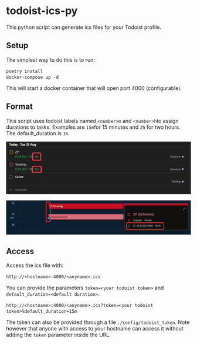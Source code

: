 # todoist-ics-py

This python script can generate ics files for your Todoist profile.

## Setup

The simplest way to do this is to run:

```
poetry install
docker-compose up -d
```

This will start a docker container that will open port 4000 (configurable).

## Format

This script uses todoist labels named `<number>m` and `<number>h`to assign durations to tasks. Examples are `15m`for 15 minutes and `2h` for two hours. The default_duration is `1h`.

![todoist_labels](docs/todoist_labels.png)

![calendar_duration](docs/calendar_duration.png)

## Access

Access the ics file with:

```
http://<hostname>:4000/<anyname>.ics
```

You can provide the parameters `token=<your todoist token>` and `default_duration=<default duration>`.

```
http://<hostname>:4000/<anyname>.ics?token=<your todoist token>%default_duration=15m
```

The token can also be provided through a file `./config/todoist_token`. Note however that anyone with access to your hostname can access it without adding the `token` parameter inside the URL.